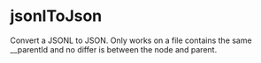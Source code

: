 # jsonlToJson
Convert a JSONL to JSON. Only works on a file contains the same __parentId and no differ is between the node and parent.

